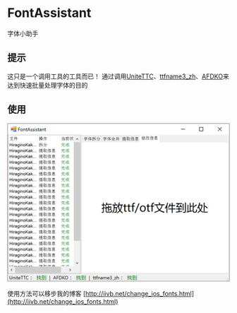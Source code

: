 # FontAssistant
字体小助手

## 提示
这只是一个调用工具的工具而已！
通过调用[UniteTTC](http://yozvox.web.fc2.com/556E697465545443.html)、[ttfname3_zh](http://lmgtfy.com/?s=b&q=ttfname3_zh)、[AFDKO](http://www.adobe.com/cn/devnet/opentype/afdko/eula.html)来达到快速批量处理字体的目的

## 使用

![](preview.png)

使用方法可以移步我的博客 [http://iivb.net/change_ios_fonts.html](http://iivb.net/change_ios_fonts.html)